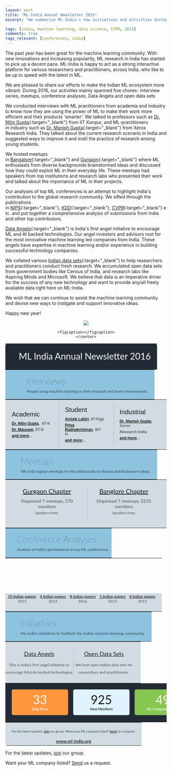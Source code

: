 ```yaml
---
layout: post
title: "ML-India Annual Newsletter 2016"
excerpt: "We summarize ML-India's new initiatives and activities during 2016."

tags: [india, machine learning, data science, CVPR, 2015]
comments: true
tags_relevant: [conferences, india]
---
```


The past year has been great for the machine learning community. With new innovations and increasing popularity, ML research in India has started to pick up a decent pace. ML-India is happy to act as a strong interactive platform for various researchers and practitioners, across India, who like to be up to speed with the latest in ML.

We are pleased to share our efforts to make the Indian ML ecosystem more vibrant. During 2016, our activities mainly spanned five chores- Interview series, meetups, conference analyses, Data Angels and open data sets 

We conducted interviews with ML practitioners from academia and industry to know how they are using the power of ML to make their work more efficient and their products 'smarter'. We talked to professors such as [Dr. Nitin Gupta](http://ml-india.org/ml-india-interview-nitin-gupta/){:target="_blank"} from IIT Kanpur, and ML-practitioners in industry such as [Dr. Manish Gupta](http://ml-india.org/ml-india-interview-manish-gupta/){:target="_blank"} from Xerox Research India. They talked about the current research scenario in India and suggested ways to improve it and instil the practice of research among young students.    

We hosted meetups in [Bangalore](http://ml-india.org/ml-chapter/#bangalore){:target="_blank"} and [Gurgaon](http://ml-india.org/ml-chapter/#gurgaon){:target="_blank"} where ML enthusiasts from diverse backgrounds brainstormed ideas and discussed how they could exploit ML in their everyday life. These meetups had speakers from top institutions and research labs who presented their work and talked about the importance of ML in their projects.

Our analyses of top ML conferences is an attempt to highlight India's contribution to the global research community. We sifted through the publications in [NIPS](http://ml-india.org/ml-india-stand-nips-2015/){:target="_blank"}, [KDD](http://ml-india.org/ml-india-stand-in-kdd-2016/){:target="_blank"}, [CVPR](http://ml-india.org/ml-india-stand-cvpr-2015/){:target="_blank"} etc. and put together a comprehensive analysis of submissions from India and other top contributors.

[Data Angels](http://ml-india.org/data-angels/){:target="_blank"} is India's first angel initiative to encourage ML and AI backed technologies. Our angel investors and advisors root for the most innovative machine learning led companies from India. These angels have expertise in machine learning and/or experience in building successful technology companies.

We collated various [Indian data sets](http://ml-india.org/datasets/){:target="_blank"} to help researchers and practitioners conduct fresh research. We accumulated open data sets from government bodies like Census of India, and research labs like Aspiring Minds and Microsoft. We believe that data is an imperative driver for the success of any new technology and want to provide any/all freely available data right here on ML-India.   

We wish that we can continue to assist the machine learning community and devise new ways to instigate and support innovative ideas. 

Happy new year!

<figure><center>
    <a href="https://s29.postimg.org/a479vumvb/ML_india_600.jpg"><img src="https://s29.postimg.org/a479vumvb/ML_india_600.jpg"></a>
    
    <figcaption></figcaption>
    </center>
</figure>
<style>
#mlIndia table{
margin:0;
}
</style>
<div id="mlIndia">
                <table border="0" cellspacing="0" width="600px" style="font-family: Lato, Helvetica, sans-serif"> 			<tbody><tr> 				</tr></tbody></table><table border="0" cellspacing="0" width="600px" style="font-family: Lato, Helvetica, sans-serif"> 					<tbody><tr style="height: 80px; color: white; border-top-left-radius: 5px; border-top-right-radius: 5px; background-color: #222a35"> 						<td style="padding-left: 20px; border-top-left-radius: 5px"><img src="https://s3.amazonaws.com/myamcatimages/img/logo.png" alt="" /></td> 						<td style="font-size: 28px; padding-right: 20px; text-align: right; border-top-right-radius: 5px;"><p style="    margin: 0 !important;">ML India Annual Newsletter 2016</p></td> 					</tr> 				</tbody></table>			 			 			 			 			 			 					<table border="0" cellspacing="0" width="600px" style="font-family: Lato, Helvetica, sans-serif"> 							<tbody><tr style="height: 92px; background-color: #8dc3e0"> 								<td style="padding-left: 20px; width: 10%"><img src="https://s3.amazonaws.com/myamcatimages/img/1.png" alt="" /></td> 								<td style="padding: 0px 20px">									<p style="font-size: 28px; margin: 0px; font-weight: 100">Interviews</p>									<p style="margin: 8px 0px 0px; font-size: 12px; font-weight: 600; color: #3d5765">People using machine learning in their research and work environments. 								</p></td> 							</tr> 					</tbody></table>			 		 		 		 		 			 					<table border="0" cellspacing="0" width="600px" style="font-family: Lato, Helvetica, sans-serif"> 						<tbody><tr style="height: 150px; background-color: #d1dce2"> 							<td style="width: 32%; padding-left: 20px; font-family: arial; font-size: 12px; font-weight: 600">								<p style="margin: 0px; font-size: 20px; font-family: arial; font-weight: 100">Academic</p>								<p style="margin: 10px 0px 0px; color: #5d6365"><a href="http://ml-india.org/ml-india-interview-nitin-gupta/">Dr. Nitin Gupta</a>, &nbsp;IIT-K</p>								<p style="margin: 5px 0px 0px; color: #5d6365"><a href="http://ml-india.org/ml-india-interview-prof-mausam/">Dr. Mausam</a>, IIT-D</p>								<p style="margin: 5px 0px 0px; color: #5d6365"><a href="http://ml-india.org/">and more</a>...</p>							</td> 							<td style="font-family: arial; font-size: 12px; font-weight: 600">								<div style="border-left: 1px solid #acb7bd; padding: 18px">								<p style="margin: 0px; font-size: 20px; font-family: arial; font-weight: 100">Student</p>								<p style="margin: 10px 0px 0px; color: #5d6365"><a href="http://ml-india.org/ml-india-interview-avisek-lahiri/">Avisek Lahiri</a>, IIT-Kgp</p>								<p style="margin: 5px 0px 0px; color: #5d6365"><a href="http://ml-india.org/ml-india-interview-priya-radhakrishnan/">Priya Radhakrishnan</a>, IIIT-H</p>								<p style="margin: 5px 0px 0px; color: #5d6365"><a href="http://ml-india.org/">and more</a>...</p>								</div>							</td> 							<td style="padding-right: 20px; font-family: arial; font-size: 12px; font-weight: 600">								<div style="border-left: 1px solid #acb7bd; padding: 18px">								<p style="margin: 0px; font-size: 20px; font-family: arial; font-weight: 100">Industrial</p>								<p style="margin: 10px 0px 0px; color: #5d6365"><a href="http://ml-india.org/ml-india-interview-manish-gupta/">Dr. Manish Gupta</a>, Xerox</p>								<p style="margin: 5px 0px 0px; color: #5d6365">Research India</p>								<p style="margin: 5px 0px 0px; color: #5d6365"><a href="http://ml-india.org/">and more</a>...</p>								</div>							</td> 						</tr> 					</tbody></table>			 			 			 			 			 				<table border="0" cellspacing="0" width="600px" style="font-family: Lato, Helvetica, sans-serif"> 						<tbody><tr style="height: 92px; background-color: #8dc3e0"> 							<td style="padding-left: 20px"><img src="https://s3.amazonaws.com/myamcatimages/img/2.png" alt="" /></td> 							<td style="padding: 0px 20px">								<p style="font-size: 28px; margin: 0px; font-weight: 100">Meetups</p>								<p style="margin: 8px 0px 0px; font-size: 12px; font-weight: 600; color: #3d5765">We hold regular meetups for ML enthusiasts to discuss and brainstorm ideas.</p>							</td> 						</tr> 				</tbody></table>			 			 			 				<table border="0" cellspacing="0" width="600px" style="font-family: Lato, Helvetica, sans-serif"> 						<tbody><tr style="height: 150px; background-color: #d1dce2"> 							<td style="padding-left: 20px; text-align: center">								<p style="margin: 0px; font-size: 20px"><a href="https://www.meetup.com/Machine-Learning-India-Gurgaon/">Gurgaon Chapter</a></p>								<p style="margin: 10px 0px 0px; font-size: 14px; color: #5d6365; font-weight: 600">Organised 7 meetups, 570 members</p>								<p style="margin: 5px 0px 14px; font-size: 11px; font-weight: 600; color: #5d6365">Speakers from:</p>								<p style="margin: 0px"><img src="https://s3.amazonaws.com/myamcatimages/img/s1.png" alt="" /></p>							</td> 							<td style="padding-right: 20px; text-align: center">								<div style="border-left: 1px solid #acb7bd">								<p style="margin: 0px; font-size: 20px"><a href="https://www.meetup.com/Machine-Learning-India-Bangalore/">Banglore Chapter</a></p>								<p style="margin: 10px 0px 0px; font-size: 14px; color: #5d6365; font-weight: 600">Organised 7 meetups, 2235 members</p>								<p style="margin: 5px 0px 14px; font-size: 11px; font-weight: 600; color: #5d6365">Speakers from:</p>								<p style="margin: 0px"><img src="https://s3.amazonaws.com/myamcatimages/img/s2.png" alt="" /></p>								</div>							</td> 						</tr> 				</tbody></table>			 			 			 			 			 				<table border="0" cellspacing="0" width="600px" style="font-family: Lato, Helvetica, sans-serif"> 						<tbody><tr style="height: 92px; background-color: #8dc3e0"> 							<td style="padding-left: 20px"><img src="https://s3.amazonaws.com/myamcatimages/img/3.png" alt="" /></td> 							<td>								<p style="font-size: 28px; margin: 0px; font-weight: 100">Conference Analyses</p>								<p style="margin: 8px 0px 0px; font-size: 12px; font-weight: 600; color: #3d5765">Analysis of India's performance in top ML conferences.</p>							</td> 						</tr> 				</tbody></table>			 			 			 			 				<table border="0" cellspacing="0" width="600px" style="font-family: Lato, Helvetica, sans-serif"> 						<tbody><tr> 							<td colspan="5" style="height: 110px" background="https://s3.amazonaws.com/myamcatimages/img/conference.png">								 								 							</td> 						</tr> 						 						<tr style="background-color: #d1dce2"> 							<td style="padding-bottom: 24px; padding-left: 8px; font-size: 12px; font-weight: 600; color: #5d6365; text-align: center">								 								<p style="margin: 0px"><a href="http://ml-india.org/ml-india-nips-conference-2016-highlights/">10 Indian papers</a></p>								<p style="margin: 0px">2015</p>							</td> 							<td style="padding-bottom: 24px; font-size: 12px; font-weight: 600; color: #5d6365; text-align: center">								 								<p style="margin: 0px"><a href="http://ml-india.org/ml-india-stand-cvpr-2015/">4 Indian papers</a></p>								<p style="margin: 0px">2015</p>							</td> 							<td style="padding-bottom: 24px; font-size: 12px; font-weight: 600; color: #5d6365; text-align: center">								 								<p style="margin: 0px"><a href="http://ml-india.org/ml-india-stand-in-kdd-2016/">8 Indian papers</a></p>								<p style="margin: 0px">2016</p>							</td> 							<td style="padding-bottom: 24px; font-size: 12px; font-weight: 600; color: #5d6365; text-align: center">								 								<p style="margin: 0px"><a href="http://ml-india.org/india-ml-conf-2015/">1 Indian papers</a></p>								<p style="margin: 0px">2015</p>							</td> 							<td style="padding-bottom: 24px; padding-right: 20px; font-size: 12px; font-weight: 600; color: #5d6365; text-align: center">								 								<p style="margin: 0px"><a href="http://ml-india.org/india-ml-conf-2015/">8 Indian papers</a></p>								<p style="margin: 0px">2015</p>							</td> 						</tr> 				</tbody></table>			 			 			 			 				<table border="0" cellspacing="0" width="600px" style="font-family: Lato, Helvetica, sans-serif"> 						<tbody><tr style="height: 92px; background-color: #8dc3e0"> 							<td style="padding-left: 20px"><img src="https://s3.amazonaws.com/myamcatimages/img/4.png" alt="" /></td> 							<td style="padding: 0px 20px">								<p style="font-size: 28px; margin: 0px; font-weight: 100">Initiatives</p>								<p style="margin: 8px 0px 0px; font-size: 12px; font-weight: 600; color: #3d5765">ML-India's initiatives to facilitate the Indian machine learning. community.</p>							</td> 						</tr> 				</tbody></table>			 			 			 				<table border="0" cellspacing="0" width="600px" style="font-family: Lato, Helvetica, sans-serif"> 						<tbody><tr style="background-color: #d1dce2"> 							<td style="padding: 26px 0px; text-align: center; width: 50%">								<p style="margin: 0px 0px 16px; font-size: 18px"><a href="http://ml-india.org/data-angels/" target="_blank">Data Angels</a></p>								<p style="margin: 0px; font-size: 12px; font-weight: 600; color: #5d6365">This is India's first angel initiative to</p>								<p style="margin: 8px 0px 0px; font-size: 12px; font-weight: 600; color: #5d6365">encourage ML&amp;AI-backed technologies.</p>							</td> 							<td style="padding: 26px 20px 26px 0px; text-align: center">								<div style="border-left: 1px solid #acb7bd">								<p style="margin: 0px 0px 16px; font-size: 18px"><a href="http://ml-india.org/datasets/" target="_blank">Open Data Sets</a></p>								<p style="margin: 0px; font-size: 12px; font-weight: 600; color: #5d6365">We host open Indian data sets for</p>								<p style="margin: 8px 0px 0px; font-size: 12px; font-weight: 600; color: #5d6365">researchers and practitioners.</p>								</div>							</td> 						</tr> 				</tbody></table>			 			 			 			 				<table border="0" cellspacing="0" width="600px" style="font-family: Lato, Helvetica, sans-serif"> 						<tbody><tr style="text-align: center; height: 120px; background-color: #222a35"> 							 							<td style="padding-left: 20px">								<div style="color: white; width: 176px; height: 80px; margin: auto; border-radius: 5px; background-color: #ff963e">									<p style="margin: 0px; font-size: 38px; padding-top: 8px">33</p>									<p style="font-size: 11px; font-weight: 600; margin: 0px">Blog Posts</p>								</div>							</td> 							<td>								<div style="width: 176px; height: 80px; margin: auto; border-radius: 5px; background-color: #dff4ff">									<p style="margin: 0px; font-size: 38px; padding-top: 8px">925</p>									<p style="font-size: 11px; font-weight: 600; margin: 0px">New Members</p>								</div>							</td> 							<td style="padding-right: 20px">								<div style="color: white; width: 176px; height: 80px; margin: auto; border-radius: 5px; background-color: #86c550">									<p style="margin: 0px; font-size: 38px; padding-top: 8px">49</p>									<p style="font-size: 11px; font-weight: 600; margin: 0px">ML Companies listed</p>								</div>							</td> 						</tr> 				</tbody></table>			 			 			 				<table border="0" cellspacing="0" width="600px" style="font-family: Lato, Helvetica, sans-serif; border-bottom-left-radius: 5px; border-bottom-right-radius: 5px"> 						<tbody><tr style="border-bottom-left-radius: 5px; border-bottom-right-radius: 5px; background-color: #d1dce2"> 							<td style="text-align: center; border-bottom-left-radius: 5px; border-bottom-right-radius: 5px; padding: 5px 20px; font-weight: 600; color: #3d5765"><p><font size="1">For the latest updates,&nbsp;<a href="https://groups.google.com/forum/#!forum/ml-india">join</a>&nbsp;our group. Want your ML company listed?&nbsp;<a href="https://github.com/harshnisar/ml-india">Send</a>&nbsp;us a request.</font></p><p style="margin:0;font-size: 14px"><a href="http://ml-india.org/" target="_blank">www.ml-india.org</a></p></td> 						</tr> 				</tbody></table>
</div>


For the latest updates, [join](https://groups.google.com/forum/#!forum/ml-india) our group. 

Want your ML company listed? [Send](https://github.com/harshnisar/ml-india) us a request.
